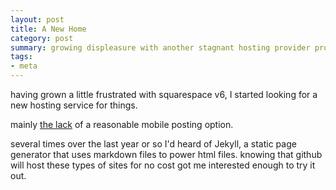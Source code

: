 ```yaml
---
layout: post
title: A New Home
category: post
summary: growing displeasure with another stagnant hosting provider prompts *yet another* move.
tags:
- meta
---
```



having grown a little frustrated with squarespace v6, I started looking for a new hosting service for things.<aside>mainly [the lack]() of a reasonable mobile posting option.</aside>

<!--more-->

several times over the last year or so I'd heard of Jekyll, a static page generator that uses markdown files to power html files. knowing that github will host these types of sites for no cost got me interested enough to try it out.

